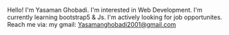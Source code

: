 Hello! I'm Yasaman Ghobadi.
I'm interested in Web Development.
I'm currently learning bootstrap5 & Js.
I'm actively looking for job opportunites.
Reach me via: my gmail: Yasamanghobadi2001@gmail.com
